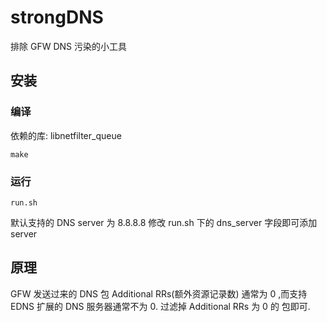 ﻿# strongDNS
排除 GFW DNS 污染的小工具

## 安装

### 编译

依赖的库: libnetfilter_queue

    make
    
### 运行
    
    run.sh
    
默认支持的 DNS server 为 8.8.8.8
修改 run.sh 下的 dns_server 字段即可添加 server
    
## 原理

GFW 发送过来的 DNS 包 Additional RRs(额外资源记录数) 通常为 0 ,而支持 EDNS 扩展的 DNS 服务器通常不为 0. 过滤掉 Additional RRs 为 0 的 包即可.
    


